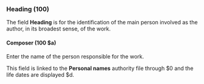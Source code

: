 ### Heading (100)
The field **Heading** is for the identification of the main person involved as the author, in its broadest sense, of the work.

#### Composer (100 $a)

Enter the name of the person responsible for the work.

This field is linked to the **Personal names** authority file through $0 and the life dates are displayed $d.  
